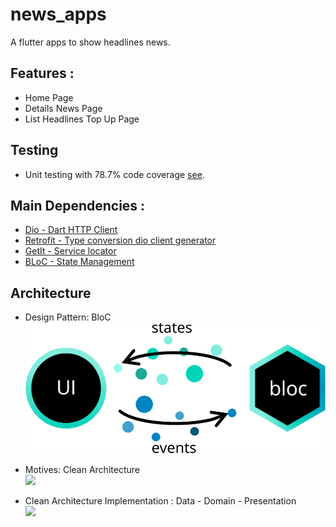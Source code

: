 # news_apps

A flutter apps to show headlines news.

## Features :
* Home Page
* Details News Page
* List Headlines Top Up Page

## Testing
- Unit testing with 78.7% code coverage [see](https://fakhrymubarak.github.io/news_apps/). 

## Main Dependencies : 
- [Dio - Dart HTTP Client](https://pub.dev/packages/dio)
- [Retrofit - Type conversion dio client generator](https://pub.dev/packages/retrofit)
- [GetIt - Service locator](https://pub.dev/packages/get_it)
- [BLoC - State Management](https://pub.dev/packages/flutter_bloc)

## Architecture

* Design Pattern: BloC\
  <img src="https://raw.githubusercontent.com/felangel/bloc/master/docs/assets/bloc_architecture.png" width="500" />

* Motives: Clean Architecture\
  <img src="https://blog.cleancoder.com/uncle-bob/images/2012-08-13-the-clean-architecture/CleanArchitecture.jpg" width="500" />

* Clean Architecture Implementation : Data - Domain - Presentation\
  <img src="https://developer.android.com/static/topic/libraries/architecture/images/mad-arch-overview.png" width="500" />
